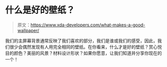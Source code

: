 # 什么是好的壁纸？

> 原文：<https://www.xda-developers.com/what-makes-a-good-wallpaper/>

我们的主屏幕背景通常反映了我们喜欢的部分，我们是谁或我们的感受，因此，我们很少会偶然发现有人用完全相同的壁纸。在你看来，什么才是好的壁纸？赏心悦目的颜色？美丽的风景？材料设计形状？如果你愿意，让我们知道并分享你现在的一个！